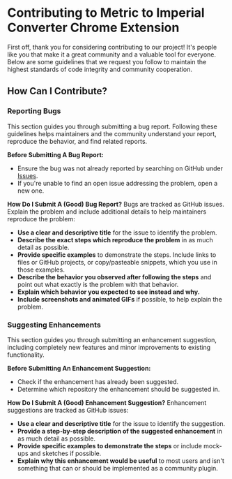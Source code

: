 # Contributing to Metric to Imperial Converter Chrome Extension

First off, thank you for considering contributing to our project! It's people like you that make it a great community and a valuable tool for everyone. Below are some guidelines that we request you follow to maintain the highest standards of code integrity and community cooperation.

## How Can I Contribute?

### Reporting Bugs

This section guides you through submitting a bug report. Following these guidelines helps maintainers and the community understand your report, reproduce the behavior, and find related reports.

**Before Submitting A Bug Report:**
- Ensure the bug was not already reported by searching on GitHub under [Issues](https://github.com/amp940/Metric-Imperial-Converter-Chrome-Extension-/issues).
- If you're unable to find an open issue addressing the problem, open a new one.

**How Do I Submit A (Good) Bug Report?**
Bugs are tracked as GitHub issues. Explain the problem and include additional details to help maintainers reproduce the problem:
- **Use a clear and descriptive title** for the issue to identify the problem.
- **Describe the exact steps which reproduce the problem** in as much detail as possible.
- **Provide specific examples** to demonstrate the steps. Include links to files or GitHub projects, or copy/pasteable snippets, which you use in those examples.
- **Describe the behavior you observed after following the steps** and point out what exactly is the problem with that behavior.
- **Explain which behavior you expected to see instead and why.**
- **Include screenshots and animated GIFs** if possible, to help explain the problem.

### Suggesting Enhancements

This section guides you through submitting an enhancement suggestion, including completely new features and minor improvements to existing functionality.

**Before Submitting An Enhancement Suggestion:**
- Check if the enhancement has already been suggested.
- Determine which repository the enhancement should be suggested in.

**How Do I Submit A (Good) Enhancement Suggestion?**
Enhancement suggestions are tracked as GitHub issues:
- **Use a clear and descriptive title** for the issue to identify the suggestion.
- **Provide a step-by-step description of the suggested enhancement** in as much detail as possible.
- **Provide specific examples to demonstrate the steps** or include mock-ups and sketches if possible.
- **Explain why this enhancement would be useful** to most users and isn't something that can or should be implemented as a community plugin.
